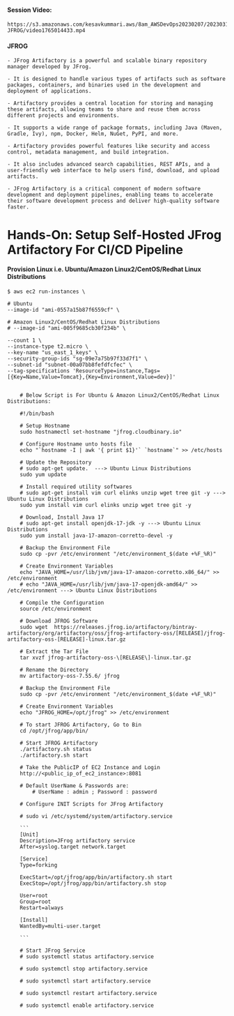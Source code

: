 #### Session Video:
    https://s3.amazonaws.com/kesavkummari.aws/8am_AWSDevOps20230207/20230316_CBRT-JFROG/video1765014433.mp4

#### JFROG 

    - JFrog Artifactory is a powerful and scalable binary repository manager developed by JFrog. 
    
    - It is designed to handle various types of artifacts such as software packages, containers, and binaries used in the development and deployment of applications.

    - Artifactory provides a central location for storing and managing these artifacts, allowing teams to share and reuse them across different projects and environments. 
    
    - It supports a wide range of package formats, including Java (Maven, Gradle, Ivy), npm, Docker, Helm, NuGet, PyPI, and more.

    - Artifactory provides powerful features like security and access control, metadata management, and build integration. 
    
    - It also includes advanced search capabilities, REST APIs, and a user-friendly web interface to help users find, download, and upload artifacts.

    - JFrog Artifactory is a critical component of modern software development and deployment pipelines, enabling teams to accelerate their software development process and deliver high-quality software faster.

# Hands-On: Setup Self-Hosted JFrog Artifactory For CI/CD Pipeline
    
#### Provision Linux i.e. Ubuntu/Amazon Linux2/CentOS/Redhat Linux Distributions

```
$ aws ec2 run-instances \

# Ubuntu
--image-id "ami-0557a15b87f6559cf" \ 

# Amazon Linux2/CentOS/Redhat Linux Distributions
# --image-id "ami-005f9685cb30f234b" \ 

--count 1 \
--instance-type t2.micro \
--key-name "us_east_1_keys" \
--security-group-ids "sg-09e7a75b97f33d7f1" \
--subnet-id "subnet-00a07bb8fefdfcfec" \
--tag-specifications 'ResourceType=instance,Tags=[{Key=Name,Value=Tomcat},{Key=Environment,Value=dev}]'
 
```

``` 
    # Below Script is For Ubuntu & Amazon Linux2/CentOS/Redhat Linux Distributions:

    #!/bin/bash

    # Setup Hostname
    sudo hostnamectl set-hostname "jfrog.cloudbinary.io"

    # Configure Hostname unto hosts file
    echo "`hostname -I | awk '{ print $1}'` `hostname`" >> /etc/hosts

    # Update the Repository 
    # sudo apt-get update.  ---> Ubuntu Linux Distributions
    sudo yum update

    # Install required utility softwares
    # sudo apt-get install vim curl elinks unzip wget tree git -y ---> Ubuntu Linux Distributions
    sudo yum install vim curl elinks unzip wget tree git -y

    # Download, Install Java 17
    # sudo apt-get install openjdk-17-jdk -y ---> Ubuntu Linux Distributions
    sudo yum install java-17-amazon-corretto-devel -y 

    # Backup the Environment File
    sudo cp -pvr /etc/environment "/etc/environment_$(date +%F_%R)"

    # Create Environment Variables
    echo "JAVA_HOME=/usr/lib/jvm/java-17-amazon-corretto.x86_64/" >> /etc/environment
    # echo "JAVA_HOME=/usr/lib/jvm/java-17-openjdk-amd64/" >> /etc/environment ---> Ubuntu Linux Distributions

    # Compile the Configuration
    source /etc/environment

    # Download JFROG Software 
    sudo wget  https://releases.jfrog.io/artifactory/bintray-artifactory/org/artifactory/oss/jfrog-artifactory-oss/[RELEASE]/jfrog-artifactory-oss-[RELEASE]-linux.tar.gz  

    # Extract the Tar File
    tar xvzf jfrog-artifactory-oss-\[RELEASE\]-linux.tar.gz 

    # Rename the Directory 
    mv artifactory-oss-7.55.6/ jfrog
    
    # Backup the Environment File
    sudo cp -pvr /etc/environment "/etc/environment_$(date +%F_%R)"

    # Create Environment Variables
    echo "JFROG_HOME=/opt/jfrog" >> /etc/environment

    # To start JFROG Artifactory, Go to Bin 
    cd /opt/jfrog/app/bin/ 

    # Start JFROG Artifactory
    ./artifactory.sh status
    ./artifactory.sh start

    # Take the PublicIP of EC2 Instance and Login
    http://<public_ip_of_ec2_instance>:8081

    # Default UserName & Passwords are:
        # UserName : admin ; Password : password

    # Configure INIT Scripts for JFrog Artifactory

    # sudo vi /etc/systemd/system/artifactory.service

    ```
    [Unit]
    Description=JFrog artifactory service
    After=syslog.target network.target

    [Service]
    Type=forking

    ExecStart=/opt/jfrog/app/bin/artifactory.sh start
    ExecStop=/opt/jfrog/app/bin/artifactory.sh stop

    User=root
    Group=root 
    Restart=always

    [Install]
    WantedBy=multi-user.target

    ```

    # Start JFrog Service
    # sudo systemctl status artifactory.service

    # sudo systemctl stop artifactory.service
    
    # sudo systemctl start artifactory.service
    
    # sudo systemctl restart artifactory.service
    
    # sudo systemctl enable artifactory.service    

```
